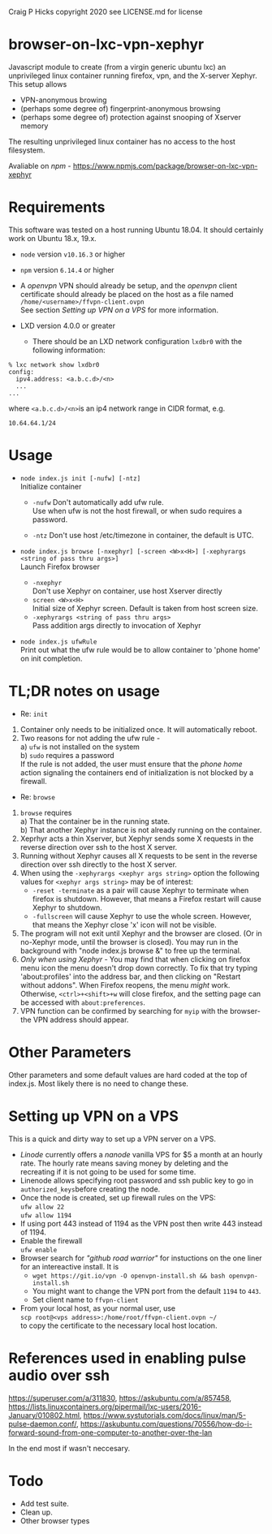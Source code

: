 Craig P Hicks copyright 2020 
see LICENSE.md for license

# browser-on-lxc-vpn-xephyr

Javascript module to create (from a virgin generic ubuntu lxc) an unprivileged linux container 
running firefox, vpn, and the X-server Xephyr.  This setup allows
 - VPN-anonymous browing
 - (perhaps some degree of) fingerprint-anonymous browsing 
 - (perhaps some degree of) protection against snooping of Xserver memory
 
The resulting unprivileged linux container has no access to the host filesystem.

Avaliable on *npm* - https://www.npmjs.com/package/browser-on-lxc-vpn-xephyr

# Requirements

This software was tested on a host running Ubuntu 18.04. 
It should certainly work on Ubuntu 18.x, 19.x.

- `node` version `v10.16.3` or higher

- `npm` version `6.14.4` or higher

- A *openvpn* VPN should already be setup, and the *openvpn* client certificate
should already be placed on the host as a file named <br/>
`/home/<username>/ffvpn-client.ovpn` <br/>
See section *Setting up VPN on a VPS* for more information.

- LXD version 4.0.0 or greater
  - There should be an LXD network configuration `lxdbr0` with the following information:
```
% lxc network show lxdbr0
config:
  ipv4.address: <a.b.c.d>/<n>
  ...
...
```
where `<a.b.c.d>/<n>`is an ip4 network range in CIDR format, e.g.
```
10.64.64.1/24
```



# Usage

 - `node index.js init [-nufw] [-ntz]`<br/>
   Initialize container
   - `-nufw` 
     Don't automatically add ufw rule.  
	 Use when ufw is not the host firewall, or when sudo requires a password. 
	 
   - `-ntz` 
     Don't use host /etc/timezone in container, the default is UTC.

 - `node index.js browse [-nxephyr] [-screen <W>x<H>] [-xephyrargs <string of pass thru args>]`<br/>
   Launch Firefox browser
   - `-nxephyr`<br/>
     Don't use Xephyr on container, use host Xserver directly
   - `screen <W>x<H>`<br/>
       Initial size of Xephyr screen. Default is taken from host screen size.
   - `-xephyrargs <string of pass thru args>`<br/>
     Pass addition args directly to invocation of Xephyr

 - `node index.js ufwRule`<br/>
   Print out what the ufw rule would be to allow container to 'phone home' on init completion.

# TL;DR notes on usage

- Re: `init`
 1. Container only needs to be initialized once.  It will automatically reboot.
 1. Two reasons for not adding the ufw rule - <br/>
   a)  `ufw` is not installed on the system <br/>
   b)  `sudo` requires a password <br/>
	 If the rule is not added, the user must ensure that the *phone home* action signaling the containers end of initialization is not blocked by a firewall.


- Re: `browse`
 1. `browse` requires <br/>
   a) That the container be in the running state. <br/>
   b) That another Xephyr instance is not already running on the container.
 1. Xeprhyr acts a thin Xserver, but Xephyr sends some X requests in the reverse direction over ssh  to the host X server.
 1. Running without Xephyr causes all X requests to be sent in the reverse direction over ssh directly to the host X server. 
 1. When using the `-xephyrargs <xephyr args string>` option the following values for `<xephyr args string>` may be of interest:
    - `-reset -terminate` as a pair will cause Xephyr to terminate when firefox is shutdown.  However, that means a Firefox restart will cause Xephyr to shutdown.
    - `-fullscreen` will cause Xephyr to use the whole screen.  However, that means the Xephyr close 'x' icon will not be visible.
 1.  The program will not exit until Xephyr and the browser are closed.
      (Or in no-Xephyr mode, until the browser is closed).
      You may run in the background with "node index.js browse &" to free up the terminal.
 1.  *Only when using Xephyr* - You may find that when clicking on firefox menu icon the menu doesn't drop down correctly.  To fix that try typing 'about:profiles' into the address bar, and then clicking on "Restart without addons".  When Firefox reopens, the menu *might* work.  Otherwise, `<ctrl>+<shift>+w` will close firefox, and the setting page can be accessed with `about:preferences`.
 1.  VPN function can be confirmed by searching for `myip` with the browser- the VPN address should appear. 



# Other Parameters

Other parameters and some default values are hard coded at the top of index.js. 
Most likely there is no need to change these.


# Setting up VPN on a VPS

This is a quick and dirty way to set up a VPN server on a VPS.

 - *Linode* currently offers a *nanode* vanilla VPS for $5 a month at an hourly rate.
 The hourly rate means saving money by deleting and the recreating if it is not going to be used
 for some time.
 - Linenode allows specifying root password and ssh public key to go in `authorized_keys`before creating the node.
 - Once the node is created, set up firewall rules on the VPS:<br/>
   `ufw allow 22`<br/>
   `ufw allow 1194`
 - If using port 443 instead of 1194 as the VPN post then write 443 instead of 1194.
 - Enable the firewall<br/>
   `ufw enable`
 - Browser search for *"github road warrior"* for instuctions on the one liner for 
 an intereactive install. It is
   - `wget https://git.io/vpn -O openvpn-install.sh && bash openvpn-install.sh`
   - You might want to change the VPN port from the default `1194` to `443`.
   - Set client name to `ffvpn-client`
 - From your local host, as your normal user, use <br/>
 `scp root@<vps address>:/home/root/ffvpn-client.ovpn ~/`<br/>
 to copy the certificate to the necessary local host location.
 

# References used in enabling pulse audio over ssh

https://superuser.com/a/311830, https://askubuntu.com/a/857458,
https://lists.linuxcontainers.org/pipermail/lxc-users/2016-January/010802.html, https://www.systutorials.com/docs/linux/man/5-pulse-daemon.conf/,
https://askubuntu.com/questions/70556/how-do-i-forward-sound-from-one-computer-to-another-over-the-lan

In the end most if wasn't neccesary. 

# Todo

- Add test suite.
- Clean up.
- Other browser types
